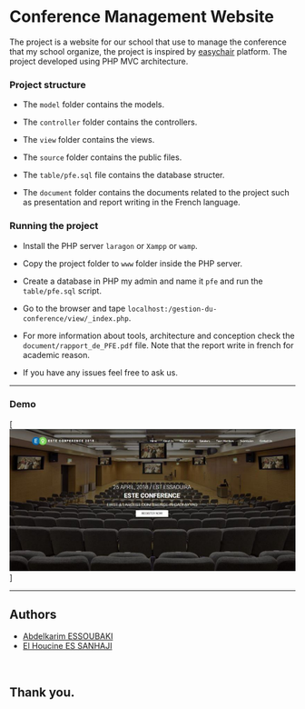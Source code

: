 # Conference Management Website


The project is a website for our school that use to manage the conference that my school organize, the project is inspired by [easychair](https://easychair.org/) platform. The project developed using PHP MVC architecture.


### Project structure

*  The ``model`` folder contains the models.

*  The ``controller`` folder contains the controllers.

*  The ``view`` folder contains the views.

*  The ``source`` folder contains the public files.

*  The ``table/pfe.sql`` file contains the database structer.

*  The ``document`` folder contains the documents related to the project such as presentation and report writing in the French language.


### Running the project

- Install the PHP server ``laragon`` or ``Xampp`` or ``wamp``.

- Copy the project folder to ``www`` folder inside the PHP server.

- Create a database in PHP my admin and name it ``pfe`` and run the ``table/pfe.sql`` script.

- Go to the browser and tape ``localhost:/gestion-du-conference/view/_index.php``.

- For more information about tools, architecture and conception check the ``document/rapport_de_PFE.pdf`` file. Note that the report write in french for academic reason. 

- If you have any issues feel free to ask us.

<hr>

### Demo

[![Home](demo.JPG)]

<hr>

## Authors
* [Abdelkarim ESSOUBAKI](https://www.linkedin.com/in/essoubaki-abdelkarim-299310142/)
* [El Houcine ES SANHAJI](https://github.com/essanhaji)

<br>

## Thank you.
